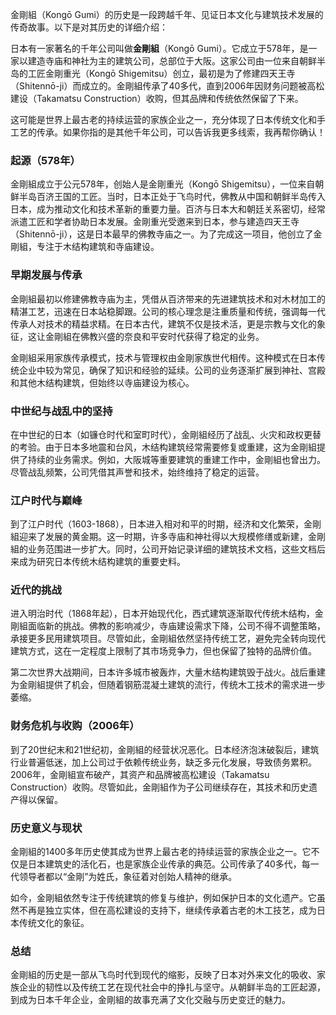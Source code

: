 金剛組（Kongō Gumi）的历史是一段跨越千年、见证日本文化与建筑技术发展的传奇故事。以下是对其历史的详细介绍：



日本有一家著名的千年公司叫做**金剛組**（Kongō Gumi）。它成立于578年，是一家以建造寺庙和神社为主的建筑公司，总部位于大阪。这家公司由一位来自朝鲜半岛的工匠金剛重光（Kongō Shigemitsu）创立，最初是为了修建四天王寺（Shitennō-ji）而成立的。金剛組传承了40多代，直到2006年因财务问题被高松建设（Takamatsu Construction）收购，但其品牌和传统依然保留了下来。

这可能是世界上最古老的持续运营的家族企业之一，充分体现了日本传统文化和手工艺的传承。如果你指的是其他千年公司，可以告诉我更多线索，我再帮你确认！

### 起源（578年）
金剛組成立于公元578年，创始人是金剛重光（Kongō Shigemitsu），一位来自朝鲜半岛百济王国的工匠。当时，日本正处于飞鸟时代，佛教从中国和朝鲜半岛传入日本，成为推动文化和技术革新的重要力量。百济与日本大和朝廷关系密切，经常派遣工匠和学者协助日本发展。金剛重光受邀来到日本，参与建造四天王寺（Shitennō-ji），这是日本最早的佛教寺庙之一。为了完成这一项目，他创立了金剛組，专注于木结构建筑和寺庙建设。

### 早期发展与传承
金剛組最初以修建佛教寺庙为主，凭借从百济带来的先进建筑技术和对木材加工的精湛工艺，迅速在日本站稳脚跟。公司的核心理念是注重质量和传统，强调每一代传承人对技术的精益求精。在日本古代，建筑不仅是技术活，更是宗教与文化的象征，这让金剛組在佛教兴盛的奈良和平安时代获得了稳定的业务。

金剛組采用家族传承模式，技术与管理权由金剛家族世代相传。这种模式在日本传统企业中较为常见，确保了知识和经验的延续。公司的业务逐渐扩展到神社、宫殿和其他木结构建筑，但始终以寺庙建设为核心。

### 中世纪与战乱中的坚持
在中世纪的日本（如镰仓时代和室町时代），金剛組经历了战乱、火灾和政权更替的考验。由于日本多地震和台风，木结构建筑经常需要修复或重建，这为金剛組提供了持续的业务需求。例如，大阪城等重要建筑的重建工作中，金剛組也曾出力。尽管战乱频繁，公司凭借其声誉和技术，始终维持了稳定的运营。

### 江户时代与巅峰
到了江户时代（1603-1868），日本进入相对和平的时期，经济和文化繁荣，金剛組迎来了发展的黄金期。这一时期，许多寺庙和神社得以大规模修缮或新建，金剛組的业务范围进一步扩大。同时，公司开始记录详细的建筑技术文档，这些文档后来成为研究日本传统木结构建筑的重要史料。

### 近代的挑战
进入明治时代（1868年起），日本开始现代化，西式建筑逐渐取代传统木结构，金剛組面临新的挑战。佛教的影响减少，寺庙建设需求下降，公司不得不调整策略，承接更多民用建筑项目。尽管如此，金剛組依然坚持传统工艺，避免完全转向现代建筑方式，这在一定程度上限制了其市场竞争力，但也保留了独特的品牌价值。

第二次世界大战期间，日本许多城市被轰炸，大量木结构建筑毁于战火。战后重建为金剛組提供了机会，但随着钢筋混凝土建筑的流行，传统木工技术的需求进一步萎缩。

### 财务危机与收购（2006年）
到了20世纪末和21世纪初，金剛組的经营状况恶化。日本经济泡沫破裂后，建筑行业普遍低迷，加上公司过于依赖传统业务，缺乏多元化发展，导致债务累积。2006年，金剛組宣布破产，其资产和品牌被高松建设（Takamatsu Construction）收购。尽管如此，金剛組作为子公司继续存在，其技术和历史遗产得以保留。

### 历史意义与现状
金剛組的1400多年历史使其成为世界上最古老的持续运营的家族企业之一。它不仅是日本建筑史的活化石，也是家族企业传承的典范。公司传承了40多代，每一代领导者都以“金剛”为姓氏，象征着对创始人精神的继承。

如今，金剛組依然专注于传统建筑的修复与维护，例如保护日本的文化遗产。它虽然不再是独立实体，但在高松建设的支持下，继续传承着古老的木工技艺，成为日本传统文化的象征。

### 总结
金剛組的历史是一部从飞鸟时代到现代的缩影，反映了日本对外来文化的吸收、家族企业的韧性以及传统工艺在现代社会中的挣扎与坚守。从朝鲜半岛的工匠起源，到成为日本千年企业，金剛組的故事充满了文化交融与历史变迁的魅力。